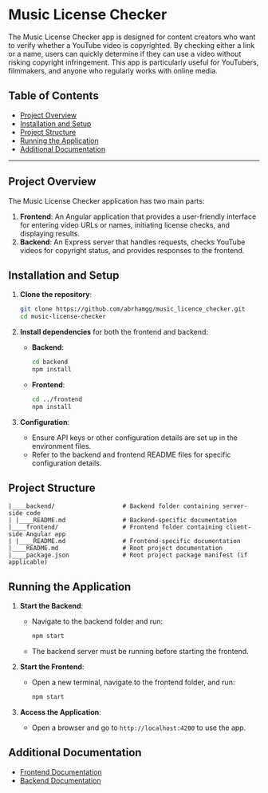 

# Music License Checker

The Music License Checker app is designed for content creators who want to verify whether a YouTube video is copyrighted. By checking either a link or a name, users can quickly determine if they can use a video without risking copyright infringement. This app is particularly useful for YouTubers, filmmakers, and anyone who regularly works with online media.

## Table of Contents

- [Project Overview](#project-overview)
- [Installation and Setup](#installation-and-setup)
- [Project Structure](#project-structure)
- [Running the Application](#running-the-application)
- [Additional Documentation](#additional-documentation)

---

## Project Overview

The Music License Checker application has two main parts:

1. **Frontend**: An Angular application that provides a user-friendly interface for entering video URLs or names, initiating license checks, and displaying results.
2. **Backend**: An Express server that handles requests, checks YouTube videos for copyright status, and provides responses to the frontend.

## Installation and Setup

1. **Clone the repository**:
   ```bash
   git clone https://github.com/abrhamgg/music_licence_checker.git
   cd music-license-checker
   ```

2. **Install dependencies** for both the frontend and backend:

   - **Backend**:
     ```bash
     cd backend
     npm install
     ```

   - **Frontend**:
     ```bash
     cd ../frontend
     npm install
     ```

3. **Configuration**: 
   - Ensure API keys or other configuration details are set up in the environment files. 
   - Refer to the backend and frontend README files for specific configuration details.

## Project Structure

```
|____backend/                   # Backend folder containing server-side code
| |____README.md                # Backend-specific documentation
|____frontend/                  # Frontend folder containing client-side Angular app
| |____README.md                # Frontend-specific documentation
|____README.md                  # Root project documentation
|____package.json               # Root project package manifest (if applicable)
```

## Running the Application

1. **Start the Backend**: 
   - Navigate to the backend folder and run:
     ```bash
     npm start
     ```
   - The backend server must be running before starting the frontend.

2. **Start the Frontend**:
   - Open a new terminal, navigate to the frontend folder, and run:
     ```bash
     npm start
     ```

3. **Access the Application**:
   - Open a browser and go to `http://localhost:4200` to use the app.

## Additional Documentation

- [Frontend Documentation](./frontend/README.md)
- [Backend Documentation](./backend/README.md)

